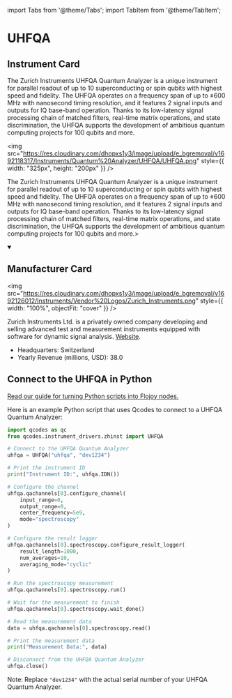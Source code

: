
import Tabs from '@theme/Tabs';
import TabItem from '@theme/TabItem';

# UHFQA

## Instrument Card

<div className="flex">

<div>

The Zurich Instruments UHFQA Quantum Analyzer is a unique instrument for parallel readout of up to 10 superconducting or spin qubits with highest speed and fidelity. The UHFQA operates on a frequency span of up to ±600 MHz with nanosecond timing resolution, and it features 2 signal inputs and outputs for IQ base-band operation. Thanks to its low-latency signal processing chain of matched filters, real-time matrix operations, and state discrimination, the UHFQA supports the development of ambitious quantum computing projects for 100 qubits and more.

</div>

<img src="https://res.cloudinary.com/dhopxs1y3/image/upload/e_bgremoval/v1692118317/Instruments/Quantum%20Analyzer/UHFQA/UHFQA.png" style={{ width: "325px", height: "200px" }} />

</div>

The Zurich Instruments UHFQA Quantum Analyzer is a unique instrument for parallel readout of up to 10 superconducting or spin qubits with highest speed and fidelity. The UHFQA operates on a frequency span of up to ±600 MHz with nanosecond timing resolution, and it features 2 signal inputs and outputs for IQ base-band operation. Thanks to its low-latency signal processing chain of matched filters, real-time matrix operations, and state discrimination, the UHFQA supports the development of ambitious quantum computing projects for 100 qubits and more.>

<details open>
<summary><h2>Manufacturer Card</h2></summary>

<img src="https://res.cloudinary.com/dhopxs1y3/image/upload/e_bgremoval/v1692126012/Instruments/Vendor%20Logos/Zurich_Instruments.png" style={{ width: "100%", objectFit: "cover" }} />

Zurich Instruments Ltd. is a privately owned company developing and selling advanced test and measurement instruments equipped with software for dynamic signal analysis. <a href="https://www.zhinst.com/americas/en">Website</a>.

<ul>
  <li>Headquarters: Switzerland</li>
  <li>Yearly Revenue (millions, USD): 38.0</li>
</ul>
</details>

## Connect to the UHFQA in Python

[Read our guide for turning Python scripts into Flojoy nodes.](https://docs.flojoy.ai/custom-nodes/creating-custom-node/)


<Tabs>
<TabItem value="Qcodes" label="Qcodes">

Here is an example Python script that uses Qcodes to connect to a UHFQA Quantum Analyzer:

```python
import qcodes as qc
from qcodes.instrument_drivers.zhinst import UHFQA

# Connect to the UHFQA Quantum Analyzer
uhfqa = UHFQA("uhfqa", "dev1234")

# Print the instrument ID
print("Instrument ID:", uhfqa.IDN())

# Configure the channel
uhfqa.qachannels[0].configure_channel(
    input_range=0,
    output_range=0,
    center_frequency=5e9,
    mode="spectroscopy"
)

# Configure the result logger
uhfqa.qachannels[0].spectroscopy.configure_result_logger(
    result_length=1000,
    num_averages=10,
    averaging_mode="cyclic"
)

# Run the spectroscopy measurement
uhfqa.qachannels[0].spectroscopy.run()

# Wait for the measurement to finish
uhfqa.qachannels[0].spectroscopy.wait_done()

# Read the measurement data
data = uhfqa.qachannels[0].spectroscopy.read()

# Print the measurement data
print("Measurement Data:", data)

# Disconnect from the UHFQA Quantum Analyzer
uhfqa.close()
```

Note: Replace `"dev1234"` with the actual serial number of your UHFQA Quantum Analyzer.

</TabItem>
</Tabs>